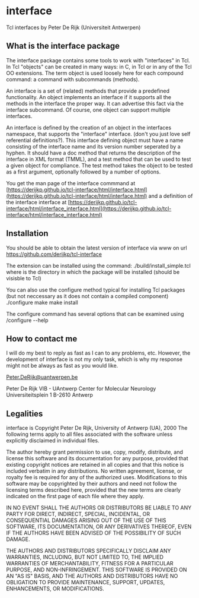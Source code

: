 interface
=========
  Tcl interfaces
  by Peter De Rijk (Universiteit Antwerpen) 

What is the interface package
-----------------------------

The interface package contains some tools to work with "interfaces" in Tcl.
In Tcl "objects" can be created in many ways: in C, in Tcl or in any of the Tcl OO
extensions. The term object is used loosely here for each compound command: a command with 
subcommands (methods).

An interface is a set of (related) methods that provide a predefined functionality.
An object implements an interface if it supports all the methods in the interface the 
proper way. It can advertise this fact via the interface subcommand. Of course, one 
object can support multiple interfaces.

An interface is defined by the creation of an object in the interfaces namespace, 
that supports the "interface" interface. (don't you just love self referential definitions?).
This interface defining object must have a name consisting of the interface name and its version number 
seperated by a hyphen. It should have a doc method that returns the description of the
interface in XML format (TMML), and a test method that can be used to test a given object for 
compliance. The test method takes the object to be tested as a first argument, optionally 
followed by a number of options.

You get the man page of the interface commmand at 
[https://derijkp.github.io/tcl-interface/html/interface.html](https://derijkp.github.io/tcl-interface/html/interface.html)
and a definition of the interface interface at 
[https://derijkp.github.io/tcl-interface/html/interface_interface.html](https://derijkp.github.io/tcl-interface/html/interface_interface.html)

Installation
------------
You should be able to obtain the latest version of interface via www on url
https://github.com/derijkp/tcl-interface

The extension can be installed using the command:
./build/install_simple.tcl <installdir>
where <installdir> is the directory in which the package will be installed (should be visisble to Tcl)

You can also use the configure method typical for installing Tcl packages (but not neccessary as it does not contain a compiled component)
./configure
make
make install

The configure command has several options that can be examined using
/configure --help

How to contact me
-----------------
I will do my best to reply as fast as I can to any problems, etc.
However, the development of interface is not my only task,
which is why my response might not be always as fast as you would
like.

Peter.DeRijk@uantwerpen.be

Peter De Rijk
VIB - UAntwerp Center for Molecular Neurology
Universiteitsplein 1
B-2610 Antwerp

Legalities
----------

interface is Copyright Peter De Rijk, University of Antwerp (UA), 2000
The following terms apply to all files associated with the software unless 
explicitly disclaimed in individual files.

The author hereby grant permission to use, copy, modify, distribute,
and license this software and its documentation for any purpose, provided
that existing copyright notices are retained in all copies and that this
notice is included verbatim in any distributions. No written agreement,
license, or royalty fee is required for any of the authorized uses.
Modifications to this software may be copyrighted by their authors
and need not follow the licensing terms described here, provided that
the new terms are clearly indicated on the first page of each file where
they apply.

IN NO EVENT SHALL THE AUTHORS OR DISTRIBUTORS BE LIABLE TO ANY PARTY
FOR DIRECT, INDIRECT, SPECIAL, INCIDENTAL, OR CONSEQUENTIAL DAMAGES
ARISING OUT OF THE USE OF THIS SOFTWARE, ITS DOCUMENTATION, OR ANY
DERIVATIVES THEREOF, EVEN IF THE AUTHORS HAVE BEEN ADVISED OF THE
POSSIBILITY OF SUCH DAMAGE.

THE AUTHORS AND DISTRIBUTORS SPECIFICALLY DISCLAIM ANY WARRANTIES,
INCLUDING, BUT NOT LIMITED TO, THE IMPLIED WARRANTIES OF MERCHANTABILITY,
FITNESS FOR A PARTICULAR PURPOSE, AND NON-INFRINGEMENT.  THIS SOFTWARE
IS PROVIDED ON AN "AS IS" BASIS, AND THE AUTHORS AND DISTRIBUTORS HAVE
NO OBLIGATION TO PROVIDE MAINTENANCE, SUPPORT, UPDATES, ENHANCEMENTS, OR
MODIFICATIONS.
